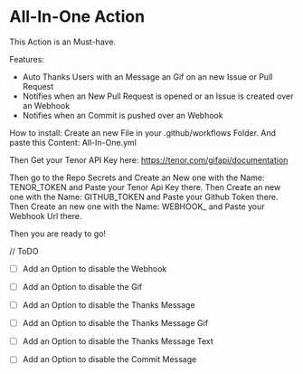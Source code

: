 # All-In-One Action
This Action is an Must-have. 

Features:
- Auto Thanks Users with an Message an Gif on an new Issue or Pull Request
- Notifies when an New Pull Request is opened or an Issue is created over an Webhook
- Notifies when an Commit is pushed over an Webhook

How to install:
Create an new File in your .github/workflows Folder. And paste this Content: All-In-One.yml

Then Get your Tenor API Key here: https://tenor.com/gifapi/documentation

Then go to the Repo Secrets and Create an New one with the Name: TENOR_TOKEN and Paste your Tenor Api Key there.
Then Create an new one with the Name: GITHUB_TOKEN and Paste your Github Token there.
Then Create an new one with the Name: WEBHOOK_ and Paste your Webhook Url there.

Then you are ready to go!

// ToDO

- [ ] Add an Option to disable the Webhook
- [ ] Add an Option to disable the Gif
- [ ] Add an Option to disable the Thanks Message
- [ ] Add an Option to disable the Thanks Message Gif
- [ ] Add an Option to disable the Thanks Message Text
- [ ] Add an Option to disable the Commit Message



